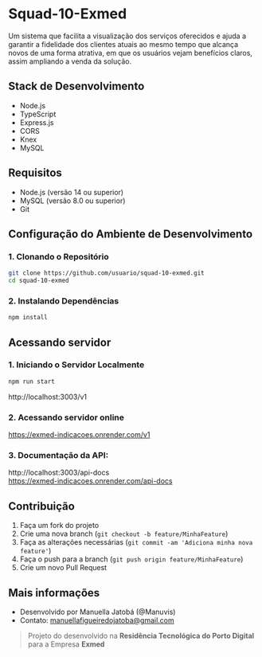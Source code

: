 
# Squad-10-Exmed

Um sistema que facilita a visualização dos serviços oferecidos e ajuda a garantir a fidelidade dos clientes atuais ao mesmo tempo que alcança novos de uma forma atrativa, em que os usuários vejam benefícios claros, assim ampliando a venda da solução.

## Stack de Desenvolvimento

- Node.js
- TypeScript
- Express.js
- CORS
- Knex
- MySQL

## Requisitos

- Node.js (versão 14 ou superior)
- MySQL (versão 8.0 ou superior)
- Git

## Configuração do Ambiente de Desenvolvimento

### 1. Clonando o Repositório

```bash
git clone https://github.com/usuario/squad-10-exmed.git
cd squad-10-exmed
```
### 2. Instalando Dependências

```bash
npm install
```
## Acessando servidor

### 1. Iniciando o Servidor Localmente

```bash
npm run start
```
http://localhost:3003/v1

### 2. Acessando servidor online

https://exmed-indicacoes.onrender.com/v1

### 3. Documentação da API:
http://localhost:3003/api-docs
<br>
https://exmed-indicacoes.onrender.com/api-docs

## Contribuição

1.  Faça um fork do projeto
2.  Crie uma nova branch (`git checkout -b feature/MinhaFeature`)
3.  Faça as alterações necessárias (`git commit -am 'Adiciona minha nova feature'`)
4.  Faça o push para a branch (`git push origin feature/MinhaFeature`)
5.  Crie um novo Pull Request



## Mais informações

* Desenvolvido por Manuella Jatobá (@Manuvis) 
* Contato: manuellafigueiredojatoba@gmail.com

> Projeto do desenvolvido na **Residência Tecnológica do Porto Digital** para a Empresa **Exmed**
